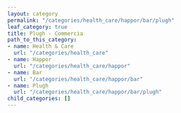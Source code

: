 ```yaml
---
layout: category
permalink: "/categories/health_care/happor/bar/plugh"
leaf_category: true
title: Plugh - Commercia
path_to_this_category:
- name: Health & Care
  url: "/categories/health_care"
- name: Happor
  url: "/categories/health_care/happor"
- name: Bar
  url: "/categories/health_care/happor/bar"
- name: Plugh
  url: "/categories/health_care/happor/bar/plugh"
child_categories: []
---
```

